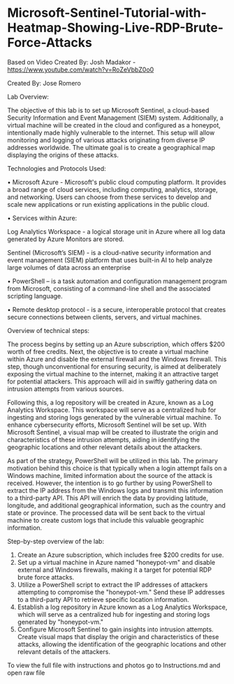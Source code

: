 # Microsoft-Sentinel-Tutorial-with-Heatmap-Showing-Live-RDP-Brute-Force-Attacks

Based on Video Created By: Josh Madakor - https://www.youtube.com/watch?v=RoZeVbbZ0o0

Created By: Jose Romero

Lab Overview:

The objective of this lab is to set up Microsoft Sentinel, a cloud-based Security Information and Event Management (SIEM) system. Additionally, a virtual machine will be created in the cloud and configured as a honeypot, intentionally made highly vulnerable to the internet. This setup will allow monitoring and logging of various attacks originating from diverse IP addresses worldwide. The ultimate goal is to create a geographical map displaying the origins of these attacks.

Technologies and Protocols Used:

•	Microsoft Azure - Microsoft's public cloud computing platform. It provides a broad range of cloud services, including computing, analytics, storage, and networking. Users can choose from these services to develop and scale new applications or run existing applications in the public cloud.

•	Services within Azure: 

Log Analytics Workspace - a logical storage unit in Azure where all log data generated by Azure Monitors are stored.

Sentinel (Microsoft’s SIEM) - is a cloud-native security information and event management (SIEM) platform that uses built-in AI to help analyze large volumes of data across an enterprise

•	PowerShell – is a task automation and configuration management program from Microsoft, consisting of a command-line shell and the associated scripting language.

•	Remote desktop protocol - is a secure, interoperable protocol that creates secure connections between clients, servers, and virtual machines.

Overview of technical steps: 

The process begins by setting up an Azure subscription, which offers $200 worth of free credits. Next, the objective is to create a virtual machine within Azure and disable the external firewall and the Windows firewall. This step, though unconventional for ensuring security, is aimed at deliberately exposing the virtual machine to the internet, making it an attractive target for potential attackers. This approach will aid in swiftly gathering data on intrusion attempts from various sources.

Following this, a log repository will be created in Azure, known as a Log Analytics Workspace. This workspace will serve as a centralized hub for ingesting and storing logs generated by the vulnerable virtual machine. To enhance cybersecurity efforts, Microsoft Sentinel will be set up. With Microsoft Sentinel, a visual map will be created to illustrate the origin and characteristics of these intrusion attempts, aiding in identifying the geographic locations and other relevant details about the attackers.

As part of the strategy, PowerShell will be utilized in this lab. The primary motivation behind this choice is that typically when a login attempt fails on a Windows machine, limited information about the source of the attack is received. However, the intention is to go further by using PowerShell to extract the IP address from the Windows logs and transmit this information to a third-party API. This API will enrich the data by providing latitude, longitude, and additional geographical information, such as the country and state or province. The processed data will be sent back to the virtual machine to create custom logs that include this valuable geographic information.


Step-by-step overview of the lab:

1.	Create an Azure subscription, which includes free $200 credits for use.
2.	Set up a virtual machine in Azure named "honeypot-vm" and disable external and Windows firewalls, making it a target for potential RDP brute force attacks.
3.	Utilize a PowerShell script to extract the IP addresses of attackers attempting to compromise the "honeypot-vm." Send these IP addresses to a third-party API to retrieve specific location information.
4.	Establish a log repository in Azure known as a Log Analytics Workspace, which will serve as a centralized hub for ingesting and storing logs generated by "honeypot-vm."
5.	Configure Microsoft Sentinel to gain insights into intrusion attempts. Create visual maps that display the origin and characteristics of these attacks, allowing the identification of the geographic locations and other relevant details of the attackers.

To view the full file with instructions and photos go to Instructions.md and open raw file
